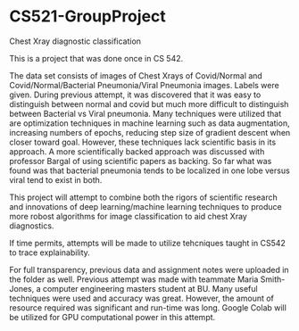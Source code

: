 # CS521-GroupProject
Chest Xray diagnostic classification

This is a project that was done once in CS 542.

The data set consists of images of Chest Xrays of Covid/Normal and Covid/Normal/Bacterial Pneumonia/Viral Pneumonia images.  Labels were given.
During previous attempt, it was discovered that it was easy to distinguish between normal and covid but much more difficult to distinguish between Bacterial vs Viral pneumonia.  Many techniques were utilized that are optimization techniques in machine learning such as data augmentation, increasing numbers of epochs, reducing step size of gradient descent when closer toward goal.  However, these techniques lack scientific basis in its approach.  A more scientifically backed approach was discussed with professor Bargal of using scientific papers as backing.  So far what was found was that bacterial pneumonia tends to be localized in one lobe versus viral tend to exist in both.

This project will attempt to combine both the rigors of scientific research and innovations of deep learning/machine learning techniques to produce more robost algorithms for image classification to aid chest Xray diagnostics.  

If time permits, attempts will be made to utilize tehcniques taught in CS542 to trace explainability.

For full transparency, previous data and assignment notes were uploaded in the folder as well.  Previous attempt was made with teammate Maria Smith-Jones, a computer engineering masters student at BU.  Many useful techniques were used and accuracy was great.  However, the amount of resource required was significant and run-time was long.  Google Colab will be utilized for GPU computational power in this attempt.  
